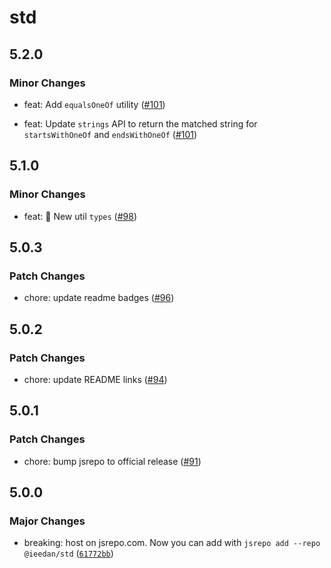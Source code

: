 # std

## 5.2.0
### Minor Changes


- feat: Add `equalsOneOf` utility ([#101](https://github.com/ieedan/std/pull/101))


- feat: Update `strings` API to return the matched string for `startsWithOneOf` and `endsWithOneOf` ([#101](https://github.com/ieedan/std/pull/101))

## 5.1.0
### Minor Changes


- feat: 🎉 New util `types` ([#98](https://github.com/ieedan/std/pull/98))

## 5.0.3
### Patch Changes


- chore: update readme badges ([#96](https://github.com/ieedan/std/pull/96))

## 5.0.2
### Patch Changes


- chore: update README links ([#94](https://github.com/ieedan/std/pull/94))

## 5.0.1
### Patch Changes


- chore: bump jsrepo to official release ([#91](https://github.com/ieedan/std/pull/91))

## 5.0.0
### Major Changes


- breaking: host on jsrepo.com. Now you can add with `jsrepo add --repo @ieedan/std` ([`61772bb`](https://github.com/ieedan/std/commit/61772bb04bd6817fe84460be8973d78d98c6e3d6))
